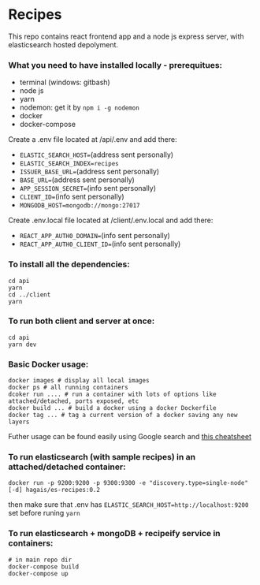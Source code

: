 # Recipes

This repo contains react frontend app and a node js express server, with elasticsearch hosted depolyment.

### What you need to have installed locally - prerequitues:
- terminal (windows: gitbash)
- node js
- yarn
- nodemon: get it by `npm i -g nodemon`
- docker
- docker-compose

Create a .env file located at /api/.env and add there:
- `ELASTIC_SEARCH_HOST=`(address sent personally)
- `ELASTIC_SEARCH_INDEX=recipes`
- `ISSUER_BASE_URL=`(address sent personally)
- `BASE_URL=`(address sent personally)
- `APP_SESSION_SECRET=`(info sent personally)
- `CLIENT_ID=`(info sent personally)
- `MONGODB_HOST=mongodb://mongo:27017`

Create .env.local file located at /client/.env.local and add there:
- `REACT_APP_AUTH0_DOMAIN=`(info sent personally)
- `REACT_APP_AUTH0_CLIENT_ID=`(info sent personally)

### To install all the dependencies:
```
cd api
yarn
cd ../client
yarn
```

### To run both client and server at once:
```
cd api
yarn dev
```

### Basic Docker usage:
```
docker images # display all local images
docker ps # all running containers
dcoker run .... # run a container with lots of options like attached/detached, ports exposed, etc
docker build ... # build a docker using a docker Dockerfile
docker tag ... # tag a current version of a docker saving any new layers
```
Futher usage can be found easily using Google search and [this cheatsheet](https://www.docker.com/sites/default/files/d8/2019-09/docker-cheat-sheet.pdf)

### To run elasticsearch (with sample recipes) in an attached/detached container:
```
docker run -p 9200:9200 -p 9300:9300 -e "discovery.type=single-node" [-d] hagais/es-recipes:0.2
```
then make sure that .env has `ELASTIC_SEARCH_HOST=http://localhost:9200` set before runing `yarn`


### To run elasticsearch + mongoDB + recipeify service in containers:
```
# in main repo dir
docker-compose build
docker-compose up
```
